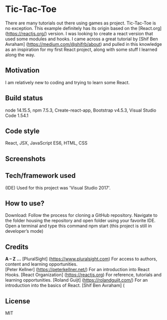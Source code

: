 # Tic-Tac-Toe
There are many tutorials out there using games as project. Tic-Tac-Toe is no exception. This example definitely has its origin based on the [React.org] (https://reactjs.org/) version. I was looking to create a react version that used some modules and hooks. I came across a great tutorial by [Shif Ben Avraham] (https://medium.com/@shifrb/about) and pulled in this knowledge as an inspiration for my first React project, along with some stuff I learned along the way.
## Motivation
I am relatively new to coding and trying to learn some React. 
## Build status
node 14.15.5, npm 7.5.3, Create-react-app, Bootstrap v4.5.3, Visual Studio Code 1.54.1
## Code style
React, JSX, JavaScript ES6, HTML, CSS
## Screenshots

## Tech/framework used
(IDE) Used for this project was 'Visual Studio 2017'.
## How to use?
Download:
Follow the process for cloning a GitHub repository.
Navigate to the folder housing the repository and open folder using your favorite IDE.
Open a terminal and type this command npm start  (this project is still in developer’s mode)
## Credits
**A – Z …**
[PluralSight] (https://www.pluralsight.com) For access to authors, content and learning opportunities.  
[Peter Kellner] (https://peterkellner.net/) For an introduction into React Hooks.
[React Organization] (https://reactjs.org) For reference, tutorials and learning opportunities.
[Roland Guijt] (https://rolandguijt.com/) For an introduction into the basics of React. 
[Shif Ben Avraham] (
## License
MIT
